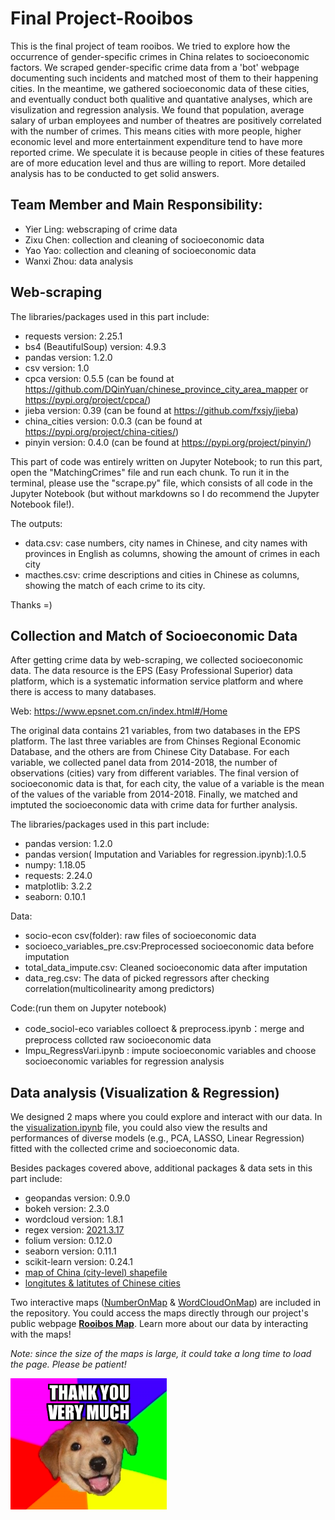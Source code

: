 # Final Project-Rooibos
This is the final project of team rooibos. We tried to explore how the occurrence of gender-specific crimes in China relates to socioeconomic factors. We scraped gender-specific crime data from a 'bot' webpage documenting such incidents and matched most of them to their happening cities. In the meantime, we gathered socioeconomic data of these cities, and eventually conduct both qualitive and quantative analyses, which are visulization and regression analysis. We found that population, average salary of urban employees and number of theatres are positively correlated with the number of crimes. This means cities with more people, higher economic level and more entertainment expenditure tend to have more reported crime. We speculate it is because people in cities of these features are of more education level and thus are willing to report. More detailed analysis has to be conducted to get solid answers.

## Team Member and Main Responsibility:
- Yier Ling: webscraping of crime data
- Zixu Chen: collection and cleaning of socioeconomic data
- Yao Yao: collection and cleaning of socioeconomic data
- Wanxi Zhou: data analysis

## Web-scraping
The libraries/packages used in this part include:
- requests version: 2.25.1
- bs4 (BeautifulSoup) version: 4.9.3
- pandas version: 1.2.0
- csv version: 1.0
- cpca version: 0.5.5 (can be found at https://github.com/DQinYuan/chinese_province_city_area_mapper or https://pypi.org/project/cpca/)
- jieba version: 0.39 (can be found at https://github.com/fxsjy/jieba)
- china_cities version: 0.0.3 (can be found at https://pypi.org/project/china-cities/)
- pinyin version: 0.4.0 (can be found at https://pypi.org/project/pinyin/)

This part of code was entirely written on Jupyter Notebook; to run this part, open the "MatchingCrimes" file and run each chunk. To run it in the terminal, please use the "scrape.py" file, which consists of all code in the Jupyter Notebook (but without markdowns so I do recommend the Jupyter Notebook file!). 

The outputs: 
- data.csv: case numbers, city names in Chinese, and city names with provinces in English as columns, showing the amount of crimes in each city
- macthes.csv: crime descriptions and cities in Chinese as columns, showing the match of each crime to its city.

Thanks =)

## Collection and Match of Socioeconomic Data
After getting crime data by web-scraping, we collected socioeconomic data. The data resource is the EPS (Easy Professional Superior) data platform, which is a systematic information service platform and where there is access to many databases. 

Web: https://www.epsnet.com.cn/index.html#/Home

The original data contains 21 variables, from two databases in the EPS platform. The last three variables are from Chinses Regional Economic Database, and the others are from Chinese City Database. For each variable, we collected panel data from 2014-2018, the number of observations (cities) vary from different variables.
The final version of socioeconomic data is that, for each city, the value of a variable is the mean of the values of the variable from 2014-2018.
Finally, we matched and imptuted the socioeconomic data with crime data for further analysis.

The libraries/packages used in this part include:
- pandas version: 1.2.0
- pandas version( Imputation and Variables for regression.ipynb):1.0.5
- numpy: 1.18.05
- requests: 2.24.0
- matplotlib: 3.2.2
- seaborn: 0.10.1

Data:
- socio-econ csv(folder): raw files of socioeconomic data
- socioeco_variables_pre.csv:Preprocessed socioeconomic data before imputation
- total_data_impute.csv: Cleaned socioeconomic data after imputation
- data_reg.csv: The data of picked regressors after checking correlation(multicolinearity among predictors)

Code:(run them on Jupyter notebook)
- code_sociol-eco variables colloect & preprocess.ipynb：merge and preprocess collcted raw socioeconomic data
- Impu_RegressVari.ipynb : impute socioeconomic variables and choose socioeconomic variables for regression analysis


## Data analysis (Visualization & Regression)

We designed 2 maps where you could explore and interact with our data. In the [visualization.ipynb](visualization.ipynb) file, you could also view the results and performances of diverse models (e.g., PCA, LASSO, Linear Regression) fitted with the collected crime and socioeconomic data.

Besides packages covered above, additional packages & data sets in this part include:
- geopandas version: 0.9.0
- bokeh version: 2.3.0
- wordcloud version: 1.8.1
- regex version: [2021.3.17](https://pypi.org/project/regex/)
- folium version: 0.12.0
- seaborn version: 0.11.1
- scikit-learn version: 0.24.1
- [map of China (city-level) shapefile](https://www.jianguoyun.com/p/DU61EH8QgsnRBxj4x7QD)
- [longitutes & latitutes of Chinese cities](https://simplemaps.com/data/cn-cities)

Two interactive maps ([NumberOnMap](docs/NumberOnMap.html) & [WordCloudOnMap](docs/WordCloudOnMap.html)) are included in the repository. You could access the maps directly through our project's public webpage [**Rooibos Map**](https://cs-ssa-w21.github.io/final-project-rooibos/). Learn more about our data by interacting with the maps!

*Note: since the size of the maps is large, it could take a long time to load the page. Please be patient!*

<img src="rainbow%20pup%20saying%20thank%20you.png" alt="drawing" width="250"/>
